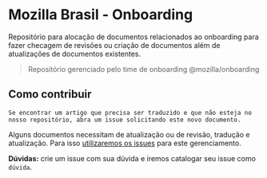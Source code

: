 # Mozilla Brasil - Onboarding

  Repositório para alocação de documentos relacionados ao onboarding para fazer checagem de revisões ou criação de documentos além de atualizações de documentos existentes.
  
  
> Repositório gerenciado pelo time de onboarding @mozilla/onboarding


## Como contribuir


``Se encontrar um artigo que precisa ser traduzido e que não esteja no nosso repositório, abra um issue solicitando este novo documento.``


Alguns documentos necessitam de atualização ou de revisão, tradução e atualização. Para isso [utilizaremos os issues](https://github.com/mozillabrasil/onboarding/issues) para este gerenciamento.


**Dúvidas:** crie um issue com sua dúvida e iremos catalogar seu issue como ``dúvida``.



